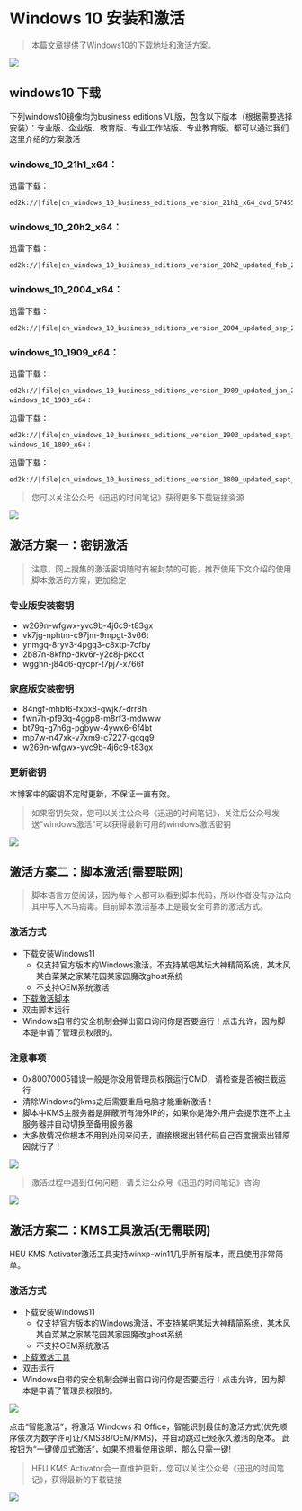 # Windows 10 安装和激活

> 本篇文章提供了Windows10的下载地址和激活方案。

![](https://xunxun2hei.oss-cn-shanghai.aliyuncs.com/documents/windows11/windows10.jpeg)

## windows10 下载

下列windows10镜像均为business editions VL版，包含以下版本（根据需要选择安装）：专业版、企业版、教育版、专业工作站版、专业教育版，都可以通过我们这里介绍的方案激活

### windows_10_21h1_x64：

迅雷下载：

```
ed2k://|file|cn_windows_10_business_editions_version_21h1_x64_dvd_57455ea1.iso|5693655040|68EB323345DC095D367A19CB3A22342C|/
```

### windows_10_20h2_x64：

迅雷下载：

```
ed2k://|file|cn_windows_10_business_editions_version_20h2_updated_feb_2021_x64_dvd_be28e70d.iso|6060609536|6EE4C60193418417843D7A2F4518C9D7|/
```

### windows_10_2004_x64：

迅雷下载：

```
ed2k://|file|cn_windows_10_business_editions_version_2004_updated_sep_2020_x64_dvd_7134ba4b.iso|5313628160|7CF0E7C3324B4209663B8B971A5ACEF2|/
```

### windows_10_1909_x64：

迅雷下载：

```
ed2k://|file|cn_windows_10_business_editions_version_1909_updated_jan_2020_x64_dvd_b3e1f3a6.iso|5311711232|3527D2A9845FF4105F485CC364655B66|/
windows_10_1903_x64：
```

迅雷下载：

```
ed2k://|file|cn_windows_10_business_editions_version_1903_updated_sept_2019_x64_dvd_2f5281e1.iso|5231140864|B1D5C4C401036B0B1EBA64476A95F338|/
windows_10_1809_x64：
```

迅雷下载：

```
ed2k://|file|cn_windows_10_business_editions_version_1809_updated_sept_2019_x64_dvd_f873d037.iso|5444462592|BF3C1964141BCF6ACD40EC6AAF2A0940|/
```

> 您可以关注公众号《迅迅的时间笔记》获得更多下载链接资源

![](https://xunxun2hei.oss-cn-shanghai.aliyuncs.com/system/qrcode_for_gh_d14fa0fe79e4_258.jpg)

## 激活方案一：密钥激活

> 注意，网上搜集的激活密钥随时有被封禁的可能，推荐使用下文介绍的使用脚本激活的方案，更加稳定

### 专业版安装密钥
- w269n-wfgwx-yvc9b-4j6c9-t83gx
- vk7jg-nphtm-c97jm-9mpgt-3v66t
- ynmgq-8ryv3-4pgq3-c8xtp-7cfby
- 2b87n-8kfhp-dkv6r-y2c8j-pkckt
- wgghn-j84d6-qycpr-t7pj7-x766f

### 家庭版安装密钥
- 84ngf-mhbt6-fxbx8-qwjk7-drr8h
- fwn7h-pf93q-4ggp8-m8rf3-mdwww
- bt79q-g7n6g-pgbyw-4ywx6-6f4bt
- mp7w-n47xk-v7xm9-c7227-gcqg9
- w269n-wfgwx-yvc9b-4j6c9-t83gx

### 更新密钥

本博客中的密钥不定时更新，不保证一直有效。

> 如果密钥失效，您可以关注公众号《迅迅的时间笔记》，关注后公众号发送"windows激活"可以获得最新可用的windows激活密钥

![](https://xunxun2hei.oss-cn-shanghai.aliyuncs.com/system/qrcode_for_gh_d14fa0fe79e4_258.jpg)


## 激活方案二：脚本激活(需要联网)

> 脚本语言方便阅读，因为每个人都可以看到脚本代码，所以作者没有办法向其中写入木马病毒。目前脚本激活基本上是最安全可靠的激活方式。

### 激活方式
- 下载安装Windows11
  - 仅支持官方版本的Windows激活，不支持某吧某坛大神精简系统，某木风某白菜某之家某花园某家园魔改ghost系统
  - 不支持OEM系统激活
- [下载激活脚本](https://xunxun2hei.oss-cn-shanghai.aliyuncs.com/documents/windows11/KMS-Cangshui.net.bat)
- 双击脚本运行
- Windows自带的安全机制会弹出窗口询问你是否要运行！点击允许，因为脚本是申请了管理员权限的。

### 注意事项
- 0x80070005错误一般是你没用管理员权限运行CMD，请检查是否被拦截运行
- 清除Windows的kms之后需要重启电脑才能重新激活！
- 脚本中KMS主服务器是屏蔽所有海外IP的，如果你是海外用户会提示连不上主服务器并自动切换至备用服务器
- 大多数情况你根本不用到处问来问去，直接根据出错代码自己百度搜索出错原因就行了！
  
![](https://xunxun2hei.oss-cn-shanghai.aliyuncs.com/documents/windows11/694086468904065.gif)

> 激活过程中遇到任何问题，请关注公众号《迅迅的时间笔记》咨询

![](https://xunxun2hei.oss-cn-shanghai.aliyuncs.com/system/qrcode_for_gh_d14fa0fe79e4_258.jpg)

## 激活方案二：KMS工具激活(无需联网)

HEU KMS Activator激活工具支持winxp-win11几乎所有版本，而且使用非常简单。

### 激活方式
- 下载安装Windows11
  - 仅支持官方版本的Windows激活，不支持某吧某坛大神精简系统，某木风某白菜某之家某花园某家园魔改ghost系统
  - 不支持OEM系统激活
- [下载激活工具](https://xunxun2hei.oss-cn-shanghai.aliyuncs.com/documents/windows11/HEU%2BKMS%2BActivator(v24.1.0).exe)
- 双击运行
- Windows自带的安全机制会弹出窗口询问你是否要运行！点击允许，因为脚本是申请了管理员权限的。

![](https://img.jbzj.com/file_images/article/202012/202012170942456676.jpg)

点击“智能激活”，将激活 Windows 和 Office，智能识别最佳的激活方式(优先顺序依次为数字许可证/KMS38/OEM/KMS)，并自动跳过已经永久激活的版本。 此按钮为“一键傻瓜式激活”，如果不想看使用说明，那么只需一键!

> HEU KMS Activator会一直维护更新，您可以关注公众号《迅迅的时间笔记》，获得最新的下载链接

![](https://xunxun2hei.oss-cn-shanghai.aliyuncs.com/system/qrcode_for_gh_d14fa0fe79e4_258.jpg)